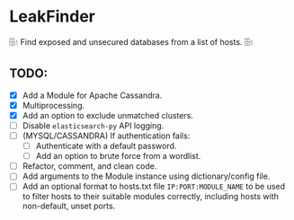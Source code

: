 # LeakFinder
🗄️💧 Find exposed and unsecured databases from a list of hosts. 🗄️💧 

## TODO:

- [x] Add a Module for Apache Cassandra.
- [x] Multiprocessing.
- [x] Add an option to exclude unmatched clusters.
- [ ] Disable `elasticsearch-py` API logging.
- [ ] (MYSQL/CASSANDRA) If authentication fails:
   - [ ] Authenticate with a default password.
   - [ ] Add an option to brute force from a wordlist.
- [ ] Refactor, comment, and clean code.
- [ ] Add arguments to the Module instance using dictionary/config file.
- [ ] Add an optional format to hosts.txt file `IP:PORT:MODULE_NAME` to be used to filter hosts to their suitable modules correctly, including hosts with non-default, unset ports.
